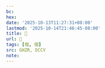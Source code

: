 ```yaml
---
bc:
hex:
date: '2025-10-13T11:27:31+08:00'
lastmod: '2025-10-14T21:46:45-08:00'
title: 󰘊
url: 󰘊
tags: [㑳, 㑳]
src: GHZR, DCCV
note:
---
```

